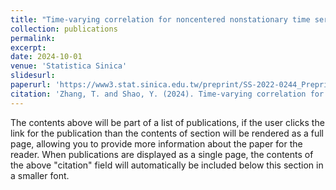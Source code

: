 ```yaml
---
title: "Time-varying correlation for noncentered nonstationary time series: simultaneous inference and visualization."
collection: publications
permalink: 
excerpt: 
date: 2024-10-01
venue: 'Statistica Sinica'
slidesurl: 
paperurl: 'https://www3.stat.sinica.edu.tw/preprint/SS-2022-0244_Preprint.pdf'
citation: 'Zhang, T. and Shao, Y. (2024). Time-varying correlation for noncentered nonstationary time series: simultaneous inference and visualization. Statistica Sinica, forthcoming.'
---
```


The contents above will be part of a list of publications, if the user clicks the link for the publication than the contents of section will be rendered as a full page, allowing you to provide more information about the paper for the reader. When publications are displayed as a single page, the contents of the above "citation" field will automatically be included below this section in a smaller font.
